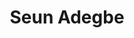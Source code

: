 ---
title: Seun Adegbe
featured_image: /uploads/pages/leadership.jpg
image_description: Black and white collage of business executives
name: Seun Adegbe
designation: Chief Marketing Officer
profile: executive
position: 4
image: /uploads/people/leadership/seun.png
detail: |-
    Seun Williams became Softcom Chief Marketing Officer in 2018 after 4 years at BRANDWORX serving as Senior Brands and Projects Lead (Nigeria) and Country Marketing Manager. Before that Seun ran digital strategy for South African advertising agency Base2 Agency, and worked as Brand Manager, e-Business at Zenith Bank Plc. Seun partners with CEOs, founders and executives in managing brands and marketing strategies. The Lagos-born Seun is also a graduate of the Solvay Brussels School.
---